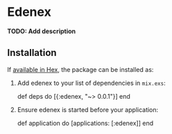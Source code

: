 # Edenex

**TODO: Add description**

## Installation

If [available in Hex](https://hex.pm/docs/publish), the package can be installed as:

  1. Add edenex to your list of dependencies in `mix.exs`:

        def deps do
          [{:edenex, "~> 0.0.1"}]
        end

  2. Ensure edenex is started before your application:

        def application do
          [applications: [:edenex]]
        end
